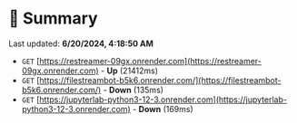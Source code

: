 # 📖 Summary
Last updated: **6/20/2024, 4:18:50 AM**

- `GET` [https://restreamer-09gx.onrender.com](https://restreamer-09gx.onrender.com) - **Up** (21412ms)
- `GET` [https://filestreambot-b5k6.onrender.com/](https://filestreambot-b5k6.onrender.com/) - **Down** (135ms)
- `GET` [https://jupyterlab-python3-12-3.onrender.com](https://jupyterlab-python3-12-3.onrender.com) - **Down** (169ms)
